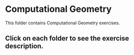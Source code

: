 # Computational Geometry

This folder contains Computational Geometry exercises.

## Click on each folder to see the exercise description.
